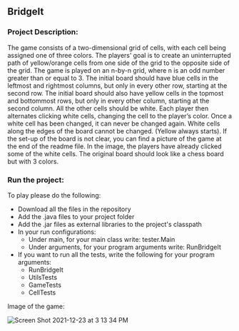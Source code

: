 ## BridgeIt 

### Project Description:

The game consists of a two-dimensional grid of cells, with each cell being assigned one of three colors. The players’ goal is to create an uninterrupted path of yellow/orange cells from one side of the grid to the opposite side of the grid. The game is played on an n-by-n grid, where n is an odd number greater than or equal to 3. The initial board should have blue cells in the leftmost and rightmost columns, but only in every other row, starting at the second row. The initial board should also have yellow cells in the topmost and bottommost rows, but only in every other column, starting at the second column. All the other cells should be white. Each player then alternates clicking white cells, changing the cell to the player’s color. Once a white cell has been changed, it can never be changed again. White cells along the edges of the board cannot be changed. (Yellow always starts). If the set-up of the board is not clear, you can find a picture of the game at the end of the readme file. In the image, the players have already clicked some of the white cells. The original board should look like a chess board but with 3 colors. 

### Run the project:

To play please do the following:
- Download all the files in the repository
- Add the .java files to your project folder
- Add the .jar files as external libraries to the project's classpath
- In your run configurations:
  - Under main, for your main class write: tester.Main
  - Under arguments, for your program arguments write: RunBridgeIt
- If you want to run all the tests, write the following for your program arguments:
  - RunBridgeIt
  - UtilsTests
  - GameTests
  - CellTests

Image of the game:

![Screen Shot 2021-12-23 at 3 13 34 PM](https://user-images.githubusercontent.com/89400862/147290770-2ad8105b-1061-44ec-a2ff-f5785549ccf6.png)
